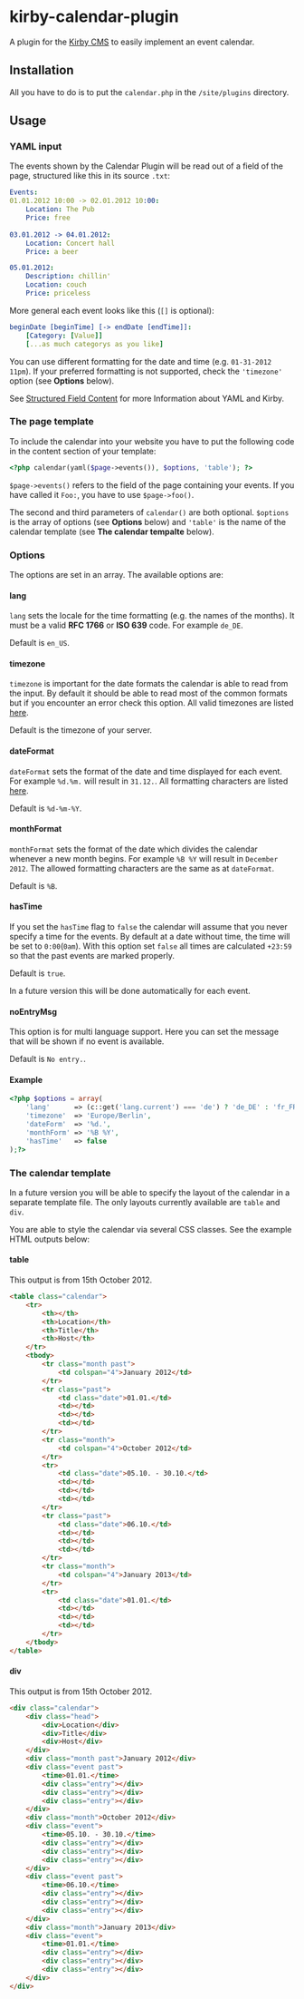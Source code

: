 kirby-calendar-plugin
=====================

A plugin for the [Kirby CMS](http://getkirby.com) to easily implement an event calendar.

## Installation

All you have to do is to put the `calendar.php` in the `/site/plugins` directory.

## Usage

### YAML input

The events shown by the Calendar Plugin will be read out of a field of the page, structured like this in its source `.txt`:

```yaml
Events:
01.01.2012 10:00 -> 02.01.2012 10:00:
	Location: The Pub
	Price: free
	
03.01.2012 -> 04.01.2012:
	Location: Concert hall
	Price: a beer

05.01.2012:
	Description: chillin'
	Location: couch
	Price: priceless
```

More general each event looks like this (`[]` is optional):

```yaml
beginDate [beginTime] [-> endDate [endTime]]:
	[Category: [Value]]
	[...as much categorys as you like]
```

You can use different formatting for the date and time (e.g. `01-31-2012 11pm`). If your preferred formatting is not supported, check the `'timezone'` option (see **Options** below).

See [Structured Field Content](http://getkirby.com/blog/structured-field-content) for more Information about YAML and Kirby.

### The page template

To include the calendar into your website you have to put the following code in the content section of your template:

```php
<?php calendar(yaml($page->events()), $options, 'table'); ?>
```

`$page->events()` refers to the field of the page containing your events. If you have called it `Foo:`, you have to use `$page->foo()`.

The second and third parameters of `calendar()` are both optional. `$options` is the array of options (see **Options** below) and `'table'` is the name of the calendar template (see **The calendar tempalte** below).

### Options

The options are set in an array. The available options are:

#### lang

`lang` sets the locale for the time formatting (e.g. the names of the months). It must be a valid **RFC 1766** or **ISO 639** code. For example `de_DE`.

Default is `en_US`.

#### timezone

`timezone` is important for the date formats the calendar is able to read from the input. By default it should be able to read most of the common formats but if you encounter an error check this option. All valid timezones are listed [here](http://php.net/manual/en/timezones.php).

Default is the timezone of your server.

#### dateFormat

`dateFormat` sets the format of the date and time displayed for each event. For example `%d.%m.` will result in `31.12.`. All formatting characters are listed [here](http://php.net/manual/en/function.strftime.php).

Default is `%d-%m-%Y`.

#### monthFormat

`monthFormat` sets the format of the date which divides the calendar whenever a new month begins. For example `%B %Y` will result in `December 2012`. The allowed formatting characters are the same as at `dateFormat`.

Default is `%B`.

#### hasTime

If you set the `hasTime` flag to `false` the calendar will assume that you never specify a time for the events. By default at a date without time, the time will be set to `0:00`(`0am`). With this option set `false` all times are calculated `+23:59` so that the past events are marked properly.

Default is `true`.

In a future version this will be done automatically for each event.

#### noEntryMsg

This option is for multi language support. Here you can set the message that will be shown if no event is available.

Default is `No entry.`.

#### Example

```php
<?php $options = array(
	'lang' 		=> (c::get('lang.current') === 'de') ? 'de_DE' : 'fr_FR',
	'timezone' 	=> 'Europe/Berlin',
	'dateForm'	=> '%d.',
	'monthForm'	=> '%B %Y',
	'hasTime'	=> false
);?>
```

### The calendar template

In a future version you will be able to specify the layout of the calendar in a separate template file. The only layouts currently available are `table` and `div`.

You are able to style the calendar via several CSS classes. See the example HTML outputs below:

#### table

This output is from 15th October 2012.

```html
<table class="calendar">
	<tr>
		<th></th>
		<th>Location</th>
		<th>Title</th>
		<th>Host</th>
	</tr>
	<tbody>
		<tr class="month past">
			<td colspan="4">January 2012</td>
		</tr>
		<tr class="past">
			<td class="date">01.01.</td>
			<td></td>
			<td></td>
			<td></td>
		</tr>
		<tr class="month">
			<td colspan="4">October 2012</td>
		</tr>
		<tr>
			<td class="date">05.10. - 30.10.</td>
			<td></td>
			<td></td>
			<td></td>
		</tr>
		<tr class="past">
			<td class="date">06.10.</td>
			<td></td>
			<td></td>
			<td></td>
		</tr>
		<tr class="month">
			<td colspan="4">January 2013</td>
		</tr>
		<tr>
			<td class="date">01.01.</td>
			<td></td>
			<td></td>
			<td></td>
		</tr>
	</tbody>
</table>
```

#### div

This output is from 15th October 2012.

```html
<div class="calendar">
	<div class="head">
		<div>Location</div>
		<div>Title</div>
		<div>Host</div>
	</div>
	<div class="month past">January 2012</div>
	<div class="event past">
		<time>01.01.</time>
		<div class="entry"></div>
		<div class="entry"></div>
		<div class="entry"></div>
	</div>
	<div class="month">October 2012</div>
	<div class="event">
		<time>05.10. - 30.10.</time>
		<div class="entry"></div>
		<div class="entry"></div>
		<div class="entry"></div>
	</div>
	<div class="event past">
		<time>06.10.</time>
		<div class="entry"></div>
		<div class="entry"></div>
		<div class="entry"></div>
	</div>
	<div class="month">January 2013</div>
	<div class="event">
		<time>01.01.</time>
		<div class="entry"></div>
		<div class="entry"></div>
		<div class="entry"></div>
	</div>
</div>
```
